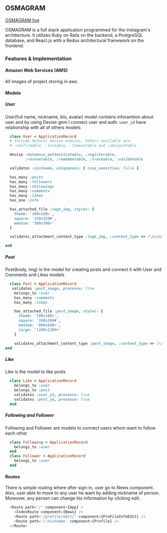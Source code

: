 ## OSMAGRAM
[OSMAGRAM live](https://osmagramm.herokuapp.com/)

OSMAGRAM is a full stack application programmed for the instagram's architecture. It utilizes Ruby on Rails on the backend, a PostgreSQL database, and React.js with a Redux architectural framework on the frontend.
### Features & Implementation
#### Amazon Web Services (AWS)
  All images of project storing in aws
#### Models
##### User
  User(full name, nickname, bio, avatar) model contains inforamtion about user and by using Devise gem I connect user and auth.
  `user_id` have relationship with all of others models
  ```ruby
    class User < ApplicationRecord
    # Include default devise modules. Others available are:
    # :confirmable, :lockable, :timeoutable and :omniauthable

    devise :database_authenticatable, :registerable,
           :recoverable, :rememberable, :trackable, :validatable

    validates :nickname, uniqueness: { case_sensitive: false }

    has_many :posts
    has_many :followers
    has_many :followings
    has_many :comments
    has_many :likes
    has_one :info

    has_attached_file :logo_img, styles: {
      thumb: '100x100>',
      square: '150x150#',
      medium: '300x300>'
    }

    validates_attachment_content_type :logo_img, :content_type => /\Aimage\/.*\Z/

  end

  ```
##### Post
  Post(body, img) is the model for creating posts and connect it with User and Comments and Likes models
  ```ruby
    class Post < ApplicationRecord
     validates :post_image, presence: true
      belongs_to :user
      has_many :comments
      has_many :likes

      has_attached_file :post_image, styles: {
        thumb: '100x100>',
        square: '200x200#',
        medium: '600x600>',
        large: '1200x1200>'
      }

      validates_attachment_content_type :post_image, :content_type => /\Aimage\/.*\Z/
  end
  ```
##### Like
  Like is the model to like posts
  ```ruby
    class Like < ApplicationRecord
      belongs_to :user
      belongs_to :post
      validates :user_id, presence: true
      validates :post_id, presence: true
    end

  ```
##### Following and Follower
  Following and Follower are models to connect users whom want to follow each other
  ```ruby
    class Following < ApplicationRecord
      belongs_to :user
    end
    class Follower < ApplicationRecord
      belongs_to :user
    end

  ```
#### Routes
There is simple routing where after sign-in, user go to News component. Also, user able to move to any user he want by adding nickname of person. Moreover, any person can change his information by clicking edit.
```javascript
  <Route path='/' component={App} >
    <IndexRoute component={News} />
    <Route path='/profile/edit/' component={ProFileInfoEdit} />
    <Route path='/:nickname' component={Profile} />
  </Route>
```

